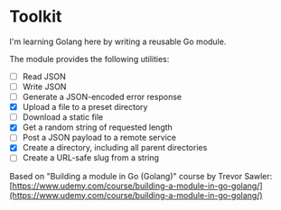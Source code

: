 # Toolkit

I'm learning Golang here by writing a reusable Go module.

The module provides the following utilities:

- [ ] Read JSON
- [ ] Write JSON
- [ ] Generate a JSON-encoded error response
- [x] Upload a file to a preset directory
- [ ] Download a static file
- [x] Get a random string of requested length
- [ ] Post a JSON payload to a remote service
- [x] Create a directory, including all parent directories
- [ ] Create a URL-safe slug from a string

Based on "Building a module in Go (Golang)" course by Trevor Sawler:
[https://www.udemy.com/course/building-a-module-in-go-golang/](https://www.udemy.com/course/building-a-module-in-go-golang/)
